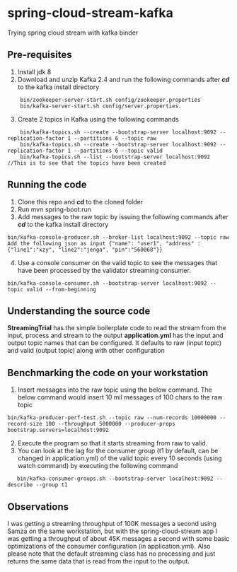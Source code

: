 # spring-cloud-stream-kafka
Trying spring cloud stream with kafka binder

## Pre-requisites
1. Install jdk 8
2. Download and unzip Kafka 2.4 and run the following commands after _**cd**_ to the kafka install directory
```
    bin/zookeeper-server-start.sh config/zookeeper.properties
    bin/kafka-server-start.sh config/server.properties. 
```
3. Create 2 topics in Kafka using the following commands 
```
    bin/kafka-topics.sh --create --bootstrap-server localhost:9092 --replication-factor 1 --partitions 6 --topic raw
    bin/kafka-topics.sh --create --bootstrap-server localhost:9092 --replication-factor 1 --partitions 6 --topic valid
    bin/kafka-topics.sh --list --bootstrap-server localhost:9092 //This is to see that the topics have been created
```

## Running the code
1. Clone this repo and _**cd**_ to the cloned folder
2. Run mvn spring-boot:run
3. Add messages to the raw topic by issuing the following commands after _**cd**_ to the kafka install directory
```
bin/kafka-console-producer.sh --broker-list localhost:9092 --topic raw
Add the following json as input {"name": "user1", "address" : {"line1":"xzy", "line2":"jenga", "pin":"560068"}}
```
4. Use a console consumer on the valid topic to see the messages that have been processed by the validator streaming consumer.
```
bin/kafka-console-consumer.sh --bootstrap-server localhost:9092 --topic valid --from-beginning
```

## Understanding the source code
**StreamingTrial** has the simple boilerplate code to read the stream from the input, process and stream to the output 
**application.yml** has the input and output topic names that can be configured. It defaults to raw (input topic) and valid (output topic) along with other configuration



## Benchmarking the code on your workstation
1. Insert messages into the raw topic using the below command. The below command would insert 10 mil messages of 100 chars to the raw topic
```
bin/kafka-producer-perf-test.sh --topic raw --num-records 10000000 --record-size 100 --throughput 5000000 --producer-props bootstrap.servers=localhost:9092
```
2. Execute the program so that it starts streaming from raw to valid.
3. You can look at the lag for the consumer group (t1 by default, can be changed in application.yml) of the valid topic every 10 seconds (using watch command) by executing the following command
```
   bin/kafka-consumer-groups.sh --bootstrap-server localhost:9092 --describe --group t1
```

## Observations
I was getting a streaming throughput of 100K messages a second using Samza on the same workstation, but with the spring-cloud-stream app I was getting a throughput of about 45K messages a second with some basic optimizations of the consumer configuration (in application.yml). Also please note that the default streaming class has no processing and just returns the same data that is read from the input to the output.